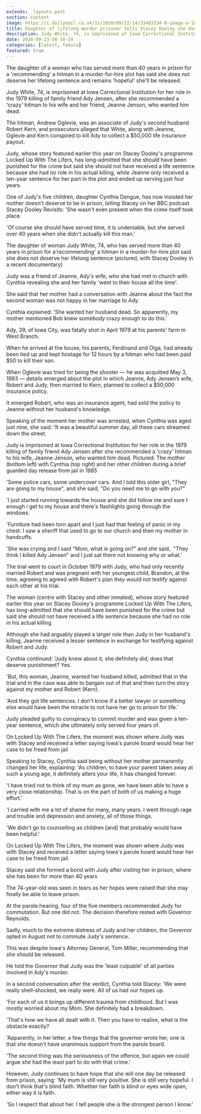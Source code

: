 ```yaml
---
extends: _layouts.post
section: content
image: https://i.dailymail.co.uk/1s/2020/09/22/14/33483334-0-image-a-18_1600783173420.jpg 
title: Daughter of lifelong murder prisoner tells Stacey Dooley she doesnt deserve sentence 
description: Judy White, 74, is imprisoned at Iowa Correctional Institution for her role in the killing of family friend Ady Jensen after she recommended a hitman to his wife who wanted him dead. 
date: 2020-09-23-08-34-19 
categories: [latest, female] 
featured: true 
--- 
```

The daughter of a woman who has served more than 40 years in prison for a 'recommending' a hitman in a murder-for-hire plot has said she does not deserve her lifelong sentence and remains 'hopeful' she'll be released. 

Judy White, 74, is imprisoned at Iowa Correctional Institution for her role in the 1979 killing of family friend Ady Jensen, after she recommended a 'crazy' hitman to his wife and her friend, Jeanne Jenson, who wanted him dead.

The hitman, Andrew Oglevie, was an associate of Judy's second husband Robert Kern, and prosecutors alleged that White, along with Jeanne, Oglevie and Kern conspired to kill Ady to collect a $50,000 life insurance payout. 

Judy, whose story featured earlier this year on Stacey Dooley's programme Locked Up With The Lifers, has long-admitted that she should have been punished for the crime but said she should not have received a life sentence because she had no role in his actual killing, while Jeanne only received a ten-year sentence for her part in the plot and ended up serving just four years.

One of Judy's five children, daughter Cynthia Dengue, has now insisted her mother doesn't deserve to be in prison, telling Stacey on her BBC podcast Stacey Dooley Revisits: 'She wasn't even present when the crime itself took place.

'Of course she should have served time, it is undeniable, but she served over 40 years when she didn't actually kill this man.' 

The daughter of woman Judy White, 74, who has served more than 40 years in prison for a'recommending' a hitman in a murder-for-hire plot said she does not deserve her lifelong sentence (pictured, with Stacey Dooley in a recent documentary)

Judy was a friend of Jeanne, Ady's wife, who she had met in church with Cynthia revealing she and her family 'went to their house all the time'.

She said that her mother had a conversation with Jeanne about the fact the second woman was not happy in her marriage to Ady.

Cynthia explained: 'She wanted her husband dead. So apparently, my mother mentioned Bob knew somebody crazy enough to do this.'

Ady, 39, of Iowa City, was fatally shot in April 1979 at his parents’ farm in West Branch. 

When he arrived at the house, his parents, Ferdinand and Olga, had already been tied up and kept hostage for 12 hours by a hitman who had been paid $50 to kill their son. 

When Oglevie was tried for being the shooter — he was acquitted May 3, 1983 — details emerged about the plot in which Jeanne, Ady Jensen’s wife, Robert and Judy, then married to Kern, planned to collect a $50,000 insurance policy. 

It emerged Robert, who was an insurance agent, had sold the policy to Jeanne without her husband's knowledge.   

Speaking of the moment her mother was arrested, when Cynthia was aged just nine, she said: 'It was a beautiful summer day, all these cars streamed down the street.

Judy is imprisoned at Iowa Correctional Institution for her role in the 1979 killing of family friend Ady Jensen after she recommended a 'crazy' hitman to his wife, Jeanne Jenson, who wanted him dead. Pictured: The mother (bottom left) with Cynthia (top right) and her other children during a brief guarded day release from jail in 1985

'Some police cars, some undercover cars. And I told this older girl, "They are going to my house", and she said, "Do you need me to go with you?"

'I just started running towards the house and she did follow me and sure I enough i get to my house and there's flashlights going through the windows. 

'Furniture had been torn apart and I just had that feeling of panic in my chest. I saw a sheriff that used to go to our church and then my mother in handcuffs.

'She was crying and I said "Mom, what is going on?" and she said,  "They think I killed Ady Jensen" and I just sat there not knowing why or what.' 

The trial went to court in October 1979 with Judy, who had only recently married Robert and was pregnant with her youngest child, Brandon, at the time, agreeing to agreed with Robert's plan they would not testify against each other at his trial.

The woman (centre with Stacey and other inmated), whose story featured earlier this year on Stacey Dooley's programme Locked Up With The Lifers, has long-admitted that she should have been punished for the crime but said she should not have received a life sentence because she had no role in his actual killing

Although she had arguably played a larger role than Judy in her husband's killing, Jeanne received a lesser sentence in exchange for testifying against Robert and Judy. 

Cynthia continued: 'Judy knew about it, she definitely did, does that deserve punishment? Yes. 

'But, this woman, Jeanne, wanted her husband killed, admitted that in the trial and in the case was able to bargain out of that and then turn the story against my mother and Robert (Kern).

'And they got life sentences. I don't know if a better lawyer or something else would have been the miracle to not have her go to prison for life.' 

Judy pleaded guilty to conspiracy to commit murder and was given a ten-year sentence, which she ultimately only served four years of.  

On Locked Up With The Lifers, the moment was shown where Judy was with Stacey and received a letter saying Iowa's parole board would hear her case to be freed from jail

Speaking to Stacey, Cynthia said being without her mother permanently changed her life, explaining: 'As children, to have your parent taken away at such a young age, it definitely alters your life, it has changed forever.

'I have tried not to think of my mum as gone, we have been able to have a very close relationship. That is on the part of both of us making a huge effort.'

'I carried with me a lot of shame for many, many years. I went through rage and trouble and depression and anxiety, all of those things.

'We didn't go to counselling as children [and] that probably would have been helpful.'

On Locked Up With The Lifers, the moment was shown where Judy was with Stacey and received a letter saying Iowa's parole board would hear her case to be freed from jail.

Stacey said she formed a bond with Judy after visiting her in prison, where she has been for more than 40 years

The 74-year-old was seen in tears as her hopes were raised that she may finally be able to leave prison.

At the parole hearing, four of the five members recommended Judy for commutation. But one did not. The decision therefore rested with Governor Reynolds.

Sadly, much to the extreme distress of Judy and her children, the Governor opted in August not to commute Judy's sentence.

This was despite Iowa's Attorney General, Tom Miller, recommending that she should be released. 

He told the Governor that Judy was the 'least culpable' of all parties involved in Ady's murder.  

In a second conversation after the verdict, Cynthia told Stacey: 'We were really shell-shocked, we really were. All of us had our hopes up.

'For each of us it brings up different trauma from childhood. But I was mostly worried about my Mom. She definitely had a breakdown.

'That's how we have all dealt with it. Then you have to realise, what is the obstacle exactly?

'Apparently, in her letter, a few things that the governor wrote her, one is that she doesn't have unanimous support from the parole board.

'The second thing was the seriousness of the offence, but again we could argue she had the least part to do with that crime.'

However, Judy continues to have hope that she will one day be released from prison, saying: 'My mum is still very positive. She is still very hopeful. I don't think that's blind faith. Whether her faith is blind or eyes wide open, either way it is faith.

'So I respect that about her. I tell people she is the strongest person I know.' 

